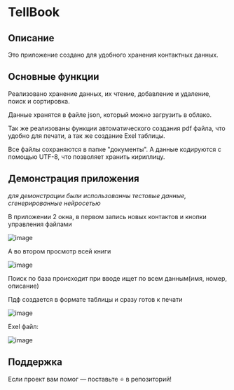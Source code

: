 # TellBook
## Описание
Это приложение создано для удобного хранения контактных данных.
## Основные функции
Реализовано хранение данных, их чтение, добавление и удаление, поиск  и сортировка.

Данные хранятся в файле json, который можно загрузить в облако.

Так же реализованы функции автоматического создания pdf файла, что удобно для печати,
а так же создание Exel таблицы.

Все файлы сохраняются в папке "документы". А данные кодируются с помощью UTF-8, что позволяет хранить 
кириллицу.
## Демонстрация приложения
_для демонстрации были использованны тестовые данные, сгенерированные нейросетью_

В приложении 2 окна, в первом запись новых контактов и кнопки управления файлами

![image](https://github.com/user-attachments/assets/4fd54c0b-e160-4883-b7b5-82b58c887731)

А во втором просмотр всей книги

![image](https://github.com/user-attachments/assets/84494e7f-825b-44a6-bb2e-f1fe385ed5af)

Поиск по база происходит при вводе ищет по всем данным(имя, номер, описание)

Пдф создается в формате таблицы и сразу готов к печати

![image](https://github.com/user-attachments/assets/861b9221-0926-4158-b125-acb7d88f16c7)

Exel файл:

![image](https://github.com/user-attachments/assets/3809cc7e-db23-474e-939c-c010d115aced)

## Поддержка  
Если проект вам помог — поставьте ⭐️ в репозиторий!  
